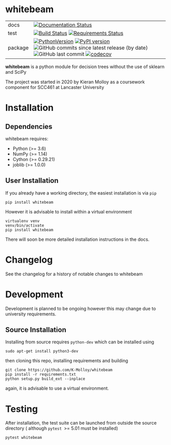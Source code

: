 # whitebeam

| | |
|---------|---|
| docs    | [![Documentation Status](https://readthedocs.org/projects/whitebeam/badge/?version=latest)](https://whitebeam.readthedocs.io/en/latest/?badge=latest) |
| test    | [![Build Status](https://travis-ci.com/K-Molloy/whitebeam.svg?branch=main)](https://travis-ci.com/K-Molloy/whitebeam) [![Requirements Status](https://requires.io/github/K-Molloy/whitebeam/requirements.svg?branch=main)](https://requires.io/github/K-Molloy/whitebeam/requirements/?branch=main)  |
| package | [![PythonVersion](https://img.shields.io/badge/python-3.6%20%7C%203.7%20%7C%203.8-blue)](https://img.shields.io/badge/python-3.6%20%7C%203.7%20%7C%203.8-blue)  [![PyPI version](https://badge.fury.io/py/Whitebeam.svg)](https://badge.fury.io/py/Whitebeam) ![GitHub commits since latest release (by date)](https://img.shields.io/github/commits-since/K-Molloy/whitebeam/latest) ![GitHub last commit](https://img.shields.io/github/last-commit/K-Molloy/whitebeam) [![codecov](https://codecov.io/gh/K-Molloy/whitebeam/branch/main/graph/badge.svg?token=KQDZUPH74N)](https://codecov.io/gh/K-Molloy/whitebeam)|

**whitebeam** is a python module for decision trees without the use of sklearn and SciPy

The project was started in 2020 by Kieran Molloy as a coursework component for SCC461 at Lancaster University

# Installation

## Dependencies

whitebeam requires:

- Python (>= 3.6)
- NumPy (>= 1.14)
- Cython (>= 0.29.21)
- joblib (>= 1.0.0)

## User Installation

If you already have a working directory, the easiest installation is via `pip`

```
pip install whitebeam
```

However it is advisable to install within a virtual environment

```
virtualenv venv
venv/bin/activate
pip install whitebeam
```

There will soon be more detailed installation instructions in the docs.

# Changelog

See the changelog for a history of notable changes to whitebeam

# Development

Development is planned to be ongoing however this may change due to university requirements.

## Source Installation

Installing from source requires `python-dev` which can be installed using 
```
sudo apt-get install python3-dev
```
then cloning this repo, installing requirements and building
```
git clone https://github.com/K-Molloy/whitebeam
pip install -r requirements.txt
python setup.py build_ext --inplace
```
again, it is advisable to use a virtual environment.

# Testing
After installation, the test suite can be launched from outside the source directory ( although `pytest `>= 5.01 must be installed)
```
pytest whitebeam 
```
